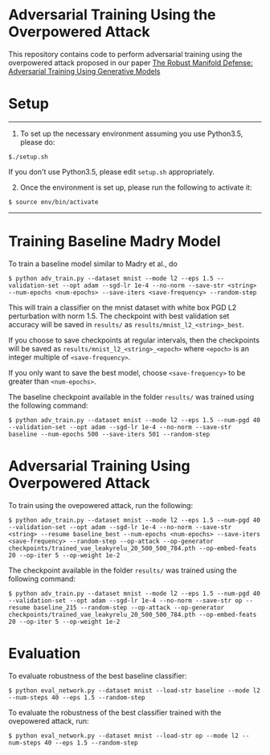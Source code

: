 # Adversarial Training Using the Overpowered Attack
This repository contains code to perform adversarial training using the overpowered attack proposed in our paper
[The Robust Manifold Defense: Adversarial Training Using Generative Models](https://arxiv.org/abs/1712.09196)

# Setup
---
1. To set up the necessary environment assuming you use Python3.5, please do:
```shell
$./setup.sh
```
If you don't use Python3.5, please edit ```setup.sh``` appropriately.

2. Once the environment is set up, please run the following to activate it:
```shell
$ source env/bin/activate
```
---

# Training Baseline Madry Model
To train a baseline model similar to Madry et al., do
```shell
$ python adv_train.py --dataset mnist --mode l2 --eps 1.5 --validation-set --opt adam --sgd-lr 1e-4 --no-norm --save-str <string> --num-epochs <num-epochs> --save-iters <save-frequency> --random-step
```

This will train a classifier on the mnist dataset with white box PGD L2 perturbation with norm 1.5. The checkpoint with best validation set accuracy will be saved in ```results/``` as ```results/mnist_l2_<string>_best```. 

If you choose to save checkpoints at regular intervals, then the checkpoints will be saved as ```results/mnist_l2_<string>_<epoch>``` where ```<epoch>``` is an integer multiple of ```<save-frequency>```.

If you only want to save the best model, choose ```<save-frequency>``` to be greater than ```<num-epochs>```.

The baseline checkpoint available in the folder ```results/``` was trained using the following command:
```shell
$ python adv_train.py --dataset mnist --mode l2 --eps 1.5 --num-pgd 40 --validation-set --opt adam --sgd-lr 1e-4 --no-norm --save-str baseline --num-epochs 500 --save-iters 501 --random-step 
```

# Adversarial Training Using Overpowered Attack
To train using the ovepowered attack, run the following:
```shell
$ python adv_train.py --dataset mnist --mode l2 --eps 1.5 --num-pgd 40 --validation-set --opt adam --sgd-lr 1e-4 --no-norm --save-str <string> --resume baseline_best --num-epochs <num-epochs> --save-iters <save-frequency> --random-step --op-attack --op-generator checkpoints/trained_vae_leakyrelu_20_500_500_784.pth --op-embed-feats 20 --op-iter 5 --op-weight 1e-2
```

The checkpoint available in the folder ```results/``` was trained using the following command:
```shell
$ python adv_train.py --dataset mnist --mode l2 --eps 1.5 --num-pgd 40 --validation-set --opt adam --sgd-lr 1e-4 --no-norm --save-str op --resume baseline_215 --random-step --op-attack --op-generator checkpoints/trained_vae_leakyrelu_20_500_500_784.pth --op-embed-feats 20 --op-iter 5 --op-weight 1e-2
```

# Evaluation
To evaluate robustness of the best baseline classifier:
```shell
$ python eval_network.py --dataset mnist --load-str baseline --mode l2 --num-steps 40 --eps 1.5 --random-step 
```

To evaluate the robustness of the best classifier trained with the ovepowered attack, run:
```shell
$ python eval_network.py --dataset mnist --load-str op --mode l2 --num-steps 40 --eps 1.5 --random-step
```
